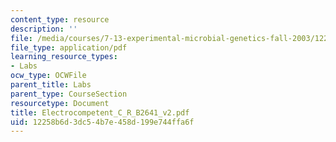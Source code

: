 ```yaml
---
content_type: resource
description: ''
file: /media/courses/7-13-experimental-microbial-genetics-fall-2003/12258b6d3dc54b7e458d199e744ffa6f_Electrocompetent_C_R_B2641_v2.pdf
file_type: application/pdf
learning_resource_types:
- Labs
ocw_type: OCWFile
parent_title: Labs
parent_type: CourseSection
resourcetype: Document
title: Electrocompetent_C_R_B2641_v2.pdf
uid: 12258b6d-3dc5-4b7e-458d-199e744ffa6f
---
```

